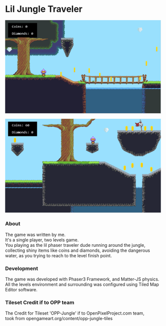 # Lil Jungle Traveler

![](/assets/git/game-play-02-50.gif)

![](/assets/git/game-play-03-50.gif)


### About
The game was written by me. <br>
It's a single player, two levels game. <br>
You playing as the lil phaser traveler dude running around the jungle, collecting shiny items like coins and diamonds, avoiding the dangerous water, as you trying to reach to the level finish point.

### Development
The game was developed with Phaser3 Framework, and Matter-JS physics. <br>
All the levels environment and surrounding was configured using Tiled Map Editor software. 


### Tileset Credit if to OPP team
The Credit for Tileset 'OPP-Jungle' if to OpenPixelProject.com team, <br>
took from opengameart.org/content/opp-jungle-tiles
